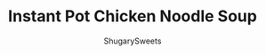 ---
layout: ../../layouts/MarkdownPostLayout.astro
title: Instant Pot Chicken Noodle Soup
author: ShugarySweets
pubDate: 2019-10-31
description: "Old Fashioned Chicken Noodle Soup is hearty and delicious, and now easy to make in the Instant Pot or on the stove! The savory broth with delicious chicken, noodles, and vegetables is perfect for dinner or lunch!"
image_url: https://www.shugarysweets.com/wp-content/uploads/2019/10/instant-pot-chicken-noodle-soup-3.jpg
tags: ["Soups and Stews","American"]
calories: 348
protein: 50
carbohydrates: 14
fats: 9
fiber: 2
ingredients: ["1 Tbsp olive oil","1 small onion, diced (1/2 cup)","3 carrots, peeled and sliced (1 cup)","2 celery ribs, diced (3/4 cup)","2 lb bone-in chicken breast","32 oz chicken broth","4 cups water","1 tsp kosher salt","3/4 tsp black pepper","2 Tbsp fresh parsley, divided","1/2 tsp dried oregano, optional","1/2 tsp dried thyme, optional","1 bay leaf, optional","8 oz wide egg noodles"]
serves: 6
time: "30 minutes"
prepTime: "10 minutes"
instructions: ["Using the \"SAUTE\" function add olive oil with onion, carrots, and celery. Cook for about 3 minutes, until onions become translucent in color.","Add the bone-in chicken breasts, chicken broth, water, salt, pepper, 1 tbsp fresh parsley (and optional seasonings, if you like). Secure lid and select HIGH PRESSURE. Add a cook time of 10 minutes.","When the cook time ends, allow a natural release of pressure for 10 minutes, followed by a quick release of remaining pressure. Open the lid and remove the chicken to a cutting board. Shred or cut chicken off the bone. Set aside.","Select \"SAUTE\" on in the instant pot and add your egg noodles. Cook until desired consistency (about 6-8 minutes). Return the shredded chicken to the pot and serve with more remaining 1 Tbsp fresh parsley."]
nutrition: ["348 calories","14 grams carbohydrates","143 milligrams cholesterol","9 grams fat","2 grams fiber","50 grams protein","2 grams saturated fat","1149 milligrams sodium","2 grams sugar","0 grams trans fat","5 grams unsaturated fat"]
---